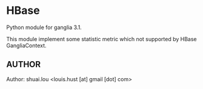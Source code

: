 HBase
===============

Python module for ganglia 3.1.

This module implement some statistic metric which not supported by HBase GangliaContext.
## AUTHOR

Author: shuai.lou &lt;louis.hust [at] gmail [dot] com&gt;
